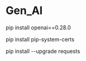 # Gen_AI


pip install openai==0.28.0

pip install pip-system-certs

pip install --upgrade requests
